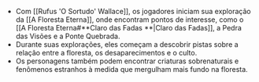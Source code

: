 
- Com [[Rufus 'O Sortudo' Wallace]], os jogadores iniciam sua exploração da [[A Floresta Eterna]], onde encontram pontos de interesse, como o [[A Floresta Eterna#**Claro das Fadas **|Claro das Fadas]], a Pedra das Visões e a Ponte Quebrada.
- Durante suas explorações, eles começam a descobrir pistas sobre a relação entre a floresta, os desaparecimentos e o culto.
- Os personagens também podem encontrar criaturas sobrenaturais e fenômenos estranhos à medida que mergulham mais fundo na floresta.